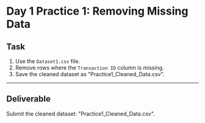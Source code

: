 # Day 1 Practice 1: Removing Missing Data

## Task
1. Use the `Dataset1.csv` file.
2. Remove rows where the `Transaction ID` column is missing.
3. Save the cleaned dataset as "Practice1_Cleaned_Data.csv".

---

## Deliverable
Submit the cleaned dataset: "Practice1_Cleaned_Data.csv".